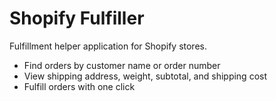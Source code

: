 # Shopify Fulfiller
Fulfillment helper application for Shopify stores.

* Find orders by customer name or order number
* View shipping address, weight, subtotal, and shipping cost
* Fulfill orders with one click

